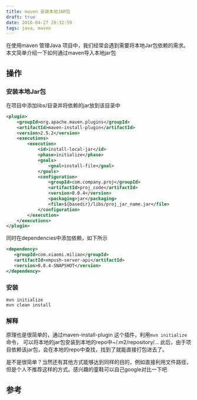 ```yaml
---
title: maven 安装本地JAR包
draft: true
date: 2016-04-27 20:32:59
tags: java, maven
---
```


在使用maven 管理Java 项目中，我们经常会遇到需要将本地Jar包依赖的需求。本文简单介绍一下如何通过maven导入本地jar包

## 操作

### 安装本地Jar包

在项目中添加libs/目录并将依赖的jar放到该目录中
``` xml
<plugin>
    <groupId>org.apache.maven.plugins</groupId>
    <artifactId>maven-install-plugin</artifactId>
    <version>2.5.2</version>
    <executions>
        <execution>
            <id>install-local-jar</id>
            <phase>initialize</phase>
            <goals>
                <goal>install-file</goal>
            </goals>
            <configuration>
                <groupId>com.company.proj</groupId>
                <artifactId>proj_code</artifactId>
                <version>0.0.4</version>
                <packaging>jar</packaging>
                <file>${basedir}/libs/proj_jar_name.jar</file>
            </configuration>
        </execution>
    </executions>
</plugin>
```
同时在dependencies中添加依赖，如下所示

``` xml
<dependency>
   <groupId>com.xiaomi.miliao</groupId>
   <artifactId>xmpush-server-api</artifactId>
   <version>0.0.4-SNAPSHOT</version>
</dependency>
```

### 安装

``` shell
mvn initialize
mvn clean install
```

### 解释

原理也是很简单的，通过maven-install-plugin 这个插件，利用`mvn initialize`命令， 可以将本地的jar包安装到本地的repo中~/.m2/repository/...
此后，由于项目依赖该jar包，会在本地的repo中查找，找到了就能直接打包进去了。

是不是很简单？当然还有其他方式能够达到同样的目的，例如直接利用文件路径，但是个人不推荐这样的方式。感兴趣的童鞋可以自己google对比一下吧

## 参考
